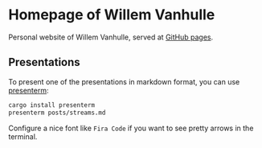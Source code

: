 # Homepage of Willem Vanhulle

Personal website of Willem Vanhulle, served at [GitHub pages](https://wvhulle.github.io/).

## Presentations

To present one of the presentations in markdown format, you can use [presenterm](https://mfontanini.github.io/presenterm/):

```bash
cargo install presenterm
presenterm posts/streams.md
```

Configure a nice font like `Fira Code` if you want to see pretty arrows in the terminal.
